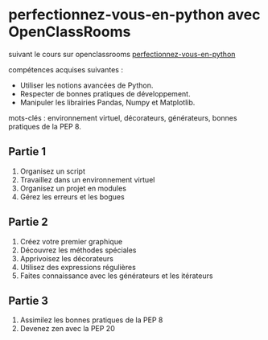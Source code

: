 # perfectionnez-vous-en-python avec OpenClassRooms

suivant le cours sur openclassrooms 
[perfectionnez-vous-en-python](https://openclassrooms.com/fr/courses/4425111-perfectionnez-vous-en-python)


compétences acquises suivantes : 

  *  Utiliser les notions avancées de Python.
  *  Respecter de bonnes pratiques de développement.
  *  Manipuler les librairies Pandas, Numpy et Matplotlib.

mots-clés : environnement virtuel, décorateurs, générateurs, bonnes pratiques de la PEP 8.

## Partie 1 
1. Organisez un script
1. Travaillez dans un environnement virtuel
1. Organisez un projet en modules
1. Gérez les erreurs et les bogues

## Partie 2
1. Créez votre premier graphique
1. Découvrez les méthodes spéciales
1. Apprivoisez les décorateurs
1. Utilisez des expressions régulières
1. Faites connaissance avec les générateurs et les itérateurs
 
## Partie 3 
1. Assimilez les bonnes pratiques de la PEP 8
1. Devenez zen avec la PEP 20
